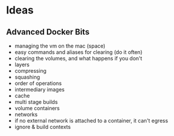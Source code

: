 # Ideas

## Advanced Docker Bits

* managing the vm on the mac (space)
* easy commands and aliases for clearing (do it often)
 * clearing the volumes, and what happens if you don't
* layers
 * compressing
 * squashing
 * order of operations
 * intermediary images
 * cache
* multi stage builds
* volume containers
* networks
 * if no external network is attached to a container, it can't egress
* ignore & build contexts